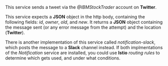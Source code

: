 This service sends a tweet via the *@IBMStockTrader* account on **Twitter**.

This service expects a **JSON** object in the http body, containing the following fields: *id*, *owner*, *old*, and *new*.  It returns a **JSON** object containing the message sent (or any error message from the attempt) and the location (**Twitter**).

There is another implementation of this service called *notification-slack*, which posts the message to a **Slack** channel instead.  If both implmentations of the *Notification* service are installed, you could use **Istio** *routing rules* to determine which gets used, and under what conditions.
